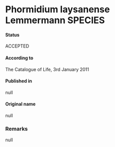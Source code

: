 # Phormidium laysanense Lemmermann SPECIES

#### Status
ACCEPTED

#### According to
The Catalogue of Life, 3rd January 2011

#### Published in
null

#### Original name
null

### Remarks
null